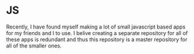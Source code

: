 # JS

Recently, I have found myself making a lot of small javascript based apps for my
friends and I to use. I belive creating a separate repository for all of these
apps is redundant and thus this repository is a master repository for all of the
smaller ones.
